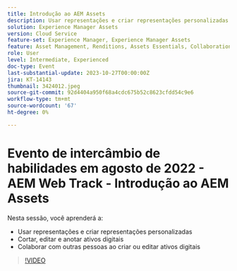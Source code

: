 ```yaml
---
title: Introdução ao AEM Assets
description: Usar representações e criar representações personalizadas Cortar, editar e anotar ativos digitais, colaborar com outras pessoas ao criar ou editar ativos digitais
solution: Experience Manager Assets
version: Cloud Service
feature-set: Experience Manager, Experience Manager Assets
feature: Asset Management, Renditions, Assets Essentials, Collaboration
role: User
level: Intermediate, Experienced
doc-type: Event
last-substantial-update: 2023-10-27T00:00:00Z
jira: KT-14143
thumbnail: 3424012.jpeg
source-git-commit: 92d4404a950f68a4cdc675b52c8623cfdd54c9e6
workflow-type: tm+mt
source-wordcount: '67'
ht-degree: 0%

---
```



# Evento de intercâmbio de habilidades em agosto de 2022 - AEM Web Track - Introdução ao AEM Assets

Nesta sessão, você aprenderá a:

* Usar representações e criar representações personalizadas
* Cortar, editar e anotar ativos digitais
* Colaborar com outras pessoas ao criar ou editar ativos digitais

>[!VIDEO](https://video.tv.adobe.com/v/3424012/?learn=on)